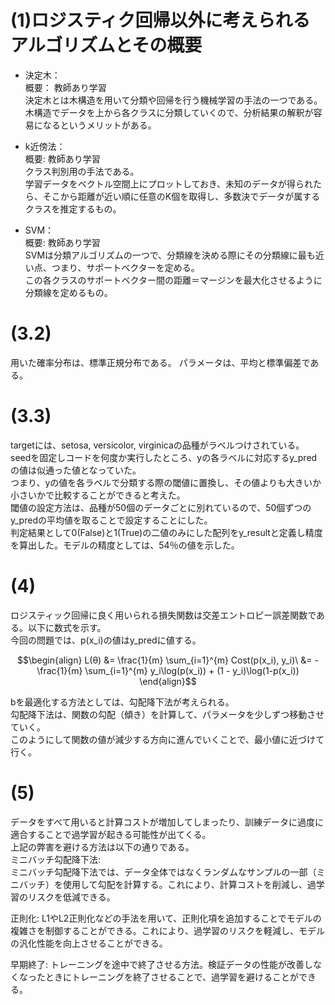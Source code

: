 # (1)ロジスティク回帰以外に考えられるアルゴリズムとその概要

- 決定木：  
概要： 教師あり学習  
決定木とは木構造を用いて分類や回帰を行う機械学習の手法の一つである。
木構造でデータを上から各クラスに分類していくので、分析結果の解釈が容易になるというメリットがある。

- k近傍法：  
概要: 教師あり学習  
クラス判別用の手法である。  
学習データをベクトル空間上にプロットしておき、未知のデータが得られたら、そこから距離が近い順に任意のK個を取得し、多数決でデータが属するクラスを推定するもの。

- SVM：  
概要: 教師あり学習  
SVMは分類アルゴリズムの一つで、分類線を決める際にその分類線に最も近い点、つまり、サポートベクターを定める。  
この各クラスのサポートベクター間の距離＝マージンを最大化させるように分類線を定めるもの。



# (3.2) 
用いた確率分布は、標準正規分布である。
パラメータは、平均と標準偏差である。

# (3.3)
targetには、setosa, versicolor, virginicaの品種がラベルつけされている。  
seedを固定しコードを何度か実行したところ、yの各ラベルに対応するy_predの値は似通った値となっていた。  
つまり、yの値を各ラベルで分類する際の閾値に置換し、その値よりも大きいか小さいかで比較することができると考えた。  
閾値の設定方法は、品種が50個のデータごとに別れているので、50個ずつのy_predの平均値を取ることで設定することにした。  
判定結果として0(False)と1(True)の二値のみにした配列をy_resultと定義し精度を算出した。モデルの精度としては、54％の値を示した。

# (4)
ロジスティック回帰に良く用いられる損失関数は交差エントロピー誤差関数である。以下に数式を示す。  
今回の問題では、p(x_i)の値はy_predに値する。

```math
\begin{align}

L(θ) &= \frac{1}{m} \sum_{i=1}^{m} Cost(p(x_i), y_i)\
&= - \frac{1}{m} \sum_{i=1}^{m} y_i\log(p(x_i)) + (1 - y_i)\log(1-p(x_i))

\end{align}
```
bを最適化する方法としては、勾配降下法が考えられる。  
勾配降下法は、関数の勾配（傾き）を計算して、パラメータを少しずつ移動させていく。  
このようにして関数の値が減少する方向に進んでいくことで、最小値に近づけて行く。

# (5)
データをすべて用いると計算コストが増加してしまったり、訓練データに過度に適合することで過学習が起きる可能性が出てくる。  
上記の弊害を避ける方法は以下の通りである。  
ミニバッチ勾配降下法:  
ミニバッチ勾配降下法では、データ全体ではなくランダムなサンプルの一部（ミニバッチ）を使用して勾配を計算する。これにより、計算コストを削減し、過学習のリスクを低減できる。  

正則化: L1やL2正則化などの手法を用いて、正則化項を追加することでモデルの複雑さを制御することができる。これにより、過学習のリスクを軽減し、モデルの汎化性能を向上させることができる。  

早期終了: トレーニングを途中で終了させる方法。検証データの性能が改善しなくなったときにトレーニングを終了させることで、過学習を避けることができる。
